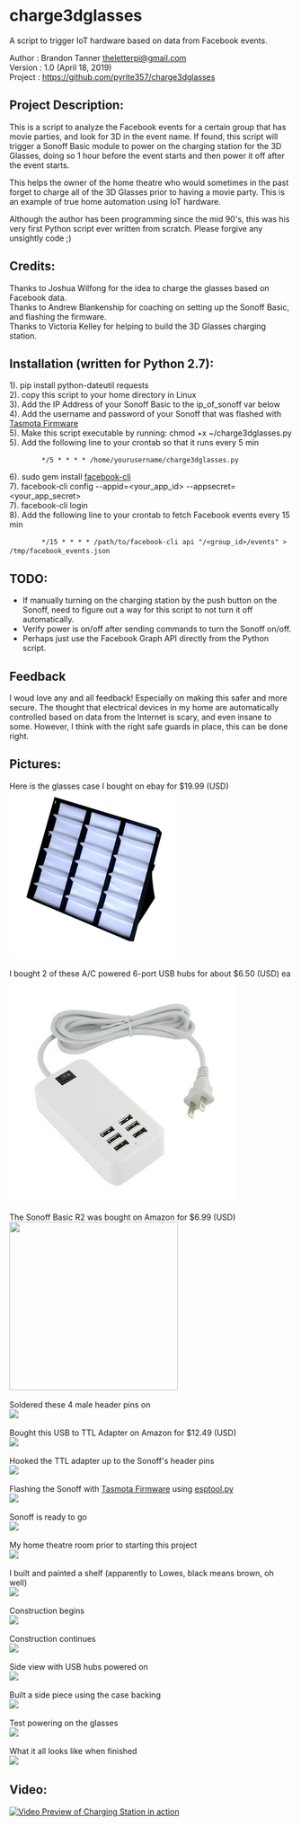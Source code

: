 # charge3dglasses
A script to trigger IoT hardware based on data from Facebook events.

Author  : Brandon Tanner <theletterpi@gmail.com>\
Version : 1.0 (April 18, 2019)\
Project : https://github.com/pyrite357/charge3dglasses

## Project Description:
This is a script to analyze the Facebook events for a certain
group that has movie parties, and look for 3D in the event name.
If found, this script will trigger a Sonoff Basic module to power
on the charging station for the 3D Glasses, doing so 1 hour before the
event starts and then power it off after the event starts.

This helps the owner of the home theatre who would sometimes in the
past forget to charge all of the 3D Glasses prior to having a movie party.
This is an example of true home automation using IoT hardware.

Although the author has been programming since the mid 90's, this was
his very first Python script ever written from scratch. Please forgive
any unsightly code ;)

## Credits:
Thanks to Joshua Wilfong for the idea to charge the glasses based on Facebook data.\
Thanks to Andrew Blankenship for coaching on setting up the Sonoff Basic, and flashing the firmware.\
Thanks to Victoria Kelley for helping to build the 3D Glasses charging station.

## Installation (written for Python 2.7):
   1). pip install python-dateutil requests\
   2). copy this script to your home directory in Linux\
   3). Add the IP Address of your Sonoff Basic to the ip_of_sonoff var below\
   4). Add the username and password of your Sonoff that was flashed with [Tasmota Firmware](https://github.com/arendst/Sonoff-Tasmota)\
   5). Make this script executable by running: chmod +x ~/charge3dglasses.py\
   5). Add the following line to your crontab so that it runs every 5 min
```
        */5 * * * * /home/yourusername/charge3dglasses.py
```
   6). sudo gem install [facebook-cli](https://github.com/specious/facebook-cli)\
   7). facebook-cli config --appid=<your_app_id> --appsecret=<your_app_secret>\
   7). facebook-cli login\
   8). Add the following line to your crontab to fetch Facebook events every 15 min
```
        */15 * * * * /path/to/facebook-cli api "/<group_id>/events" > /tmp/facebook_events.json
```

## TODO:
  * If manually turning on the charging station by the push button on the Sonoff, need to figure out a way for this script to not turn it off automatically.
  * Verify power is on/off after sending commands to turn the Sonoff on/off.
  * Perhaps just use the Facebook Graph API directly from the Python script.

## Feedback
I woud love any and all feedback! Especially on making this safer and more secure. The thought that electrical devices in my home are automatically controlled based on data from the Internet is scary, and even insane to some. However, I think with the right safe guards in place, this can be done right.

## Pictures:

Here is the glasses case I bought on ebay for $19.99 (USD)\
<img src="/../images/glassescase.jpg" width="300" height="300" />

I bought 2 of these A/C powered 6-port USB hubs for about $6.50 (USD) ea
<img src="/../images/usbhub.jpg" />

The Sonoff Basic R2 was bought on Amazon for $6.99 (USD)\
<img src="/../images/sonoff.jpg" width="300" height="300" />

Soldered these 4 male header pins on\
<img src="/../images/sonoff1.jpg" />

Bought this USB to TTL Adapter on Amazon for $12.49 (USD)\
<img src="/../images/sonoff2.jpg" />

Hooked the TTL adapter up to the Sonoff's header pins\
<img src="/../images/sonoff3.jpg" />

Flashing the Sonoff with [Tasmota Firmware](https://github.com/arendst/Sonoff-Tasmota) using [esptool.py](https://github.com/espressif/esptoolesptool)\
<img src="/../images/sonoff4.png" />

Sonoff is ready to go\
<img src="/../images/sonoff5.jpg" />

My home theatre room prior to starting this project\
<img src="/../images/livroombeforeshelf.jpg" />

I built and painted a shelf (apparently to Lowes, black means brown, oh well)\
<img src="/../images/paintshelf.jpg" />

Construction begins\
<img src="/../images/shelf1.jpg" />

Construction continues\
<img src="/../images/shelf2.jpg" />

Side view with USB hubs powered on\
<img src="/../images/shelf3.jpg" />

Built a side piece using the case backing\
<img src="/../images/shelf4.jpg" />

Test powering on the glasses\
<img src="/../images/shelf5.jpg" />

What it all looks like when finished\
<img src="/../images/shelf6.jpg" />

## Video:

[![Video Preview of Charging Station in action](https://img.youtube.com/vi/3aGKrcRz-d0/0.jpg)](https://www.youtube.com/watch?v=3aGKrcRz-d0)
